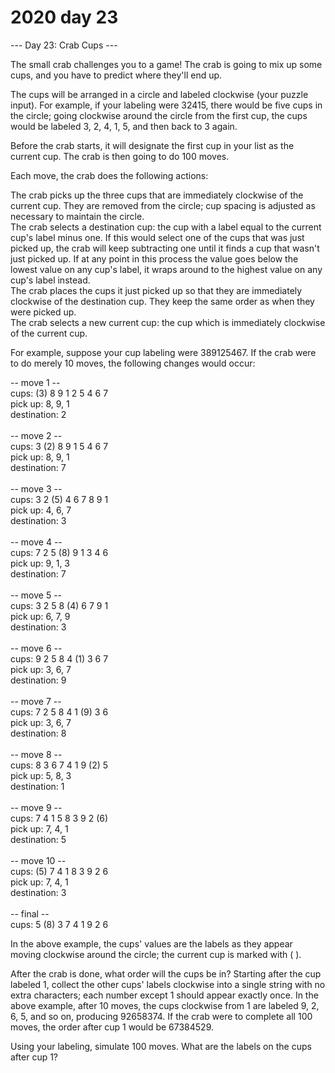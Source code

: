 # 2020 day 23

--- Day 23: Crab Cups ---

The small crab challenges you to a game! The crab is going to mix up some cups, and you have to predict where they'll end up.



The cups will be arranged in a circle and labeled clockwise (your puzzle input). For example, if your labeling were 32415, there would be five cups in the circle; going clockwise around the circle from the first cup, the cups would be labeled 3, 2, 4, 1, 5, and then back to 3 again.



Before the crab starts, it will designate the first cup in your list as the current cup. The crab is then going to do 100 moves.



Each move, the crab does the following actions:



The crab picks up the three cups that are immediately clockwise of the current cup. They are removed from the circle; cup spacing is adjusted as necessary to maintain the circle.\
The crab selects a destination cup: the cup with a label equal to the current cup's label minus one. If this would select one of the cups that was just picked up, the crab will keep subtracting one until it finds a cup that wasn't just picked up. If at any point in this process the value goes below the lowest value on any cup's label, it wraps around to the highest value on any cup's label instead.\
The crab places the cups it just picked up so that they are immediately clockwise of the destination cup. They keep the same order as when they were picked up.\
The crab selects a new current cup: the cup which is immediately clockwise of the current cup.



For example, suppose your cup labeling were 389125467. If the crab were to do merely 10 moves, the following changes would occur:



-- move 1 --\
cups: (3) 8  9  1  2  5  4  6  7 \
pick up: 8, 9, 1\
destination: 2\
\
-- move 2 --\
cups:  3 (2) 8  9  1  5  4  6  7 \
pick up: 8, 9, 1\
destination: 7\
\
-- move 3 --\
cups:  3  2 (5) 4  6  7  8  9  1 \
pick up: 4, 6, 7\
destination: 3\
\
-- move 4 --\
cups:  7  2  5 (8) 9  1  3  4  6 \
pick up: 9, 1, 3\
destination: 7\
\
-- move 5 --\
cups:  3  2  5  8 (4) 6  7  9  1 \
pick up: 6, 7, 9\
destination: 3\
\
-- move 6 --\
cups:  9  2  5  8  4 (1) 3  6  7 \
pick up: 3, 6, 7\
destination: 9\
\
-- move 7 --\
cups:  7  2  5  8  4  1 (9) 3  6 \
pick up: 3, 6, 7\
destination: 8\
\
-- move 8 --\
cups:  8  3  6  7  4  1  9 (2) 5 \
pick up: 5, 8, 3\
destination: 1\
\
-- move 9 --\
cups:  7  4  1  5  8  3  9  2 (6)\
pick up: 7, 4, 1\
destination: 5\
\
-- move 10 --\
cups: (5) 7  4  1  8  3  9  2  6 \
pick up: 7, 4, 1\
destination: 3\
\
-- final --\
cups:  5 (8) 3  7  4  1  9  2  6



In the above example, the cups' values are the labels as they appear moving clockwise around the circle; the current cup is marked with ( ).



After the crab is done, what order will the cups be in? Starting after the cup labeled 1, collect the other cups' labels clockwise into a single string with no extra characters; each number except 1 should appear exactly once. In the above example, after 10 moves, the cups clockwise from 1 are labeled 9, 2, 6, 5, and so on, producing 92658374. If the crab were to complete all 100 moves, the order after cup 1 would be 67384529.



Using your labeling, simulate 100 moves. What are the labels on the cups after cup 1?



